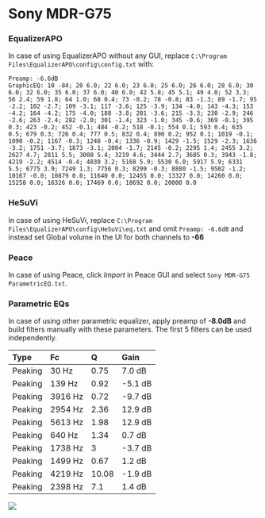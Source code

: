 # Sony MDR-G75

### EqualizerAPO
In case of using EqualizerAPO without any GUI, replace `C:\Program Files\EqualizerAPO\config\config.txt`
with:
```
Preamp: -6.6dB
GraphicEQ: 10 -84; 20 6.0; 22 6.0; 23 6.0; 25 6.0; 26 6.0; 28 6.0; 30 6.0; 32 6.0; 35 6.0; 37 6.0; 40 6.0; 42 5.8; 45 5.1; 49 4.0; 52 3.3; 56 2.4; 59 1.8; 64 1.0; 68 0.4; 73 -0.2; 78 -0.8; 83 -1.3; 89 -1.7; 95 -2.2; 102 -2.7; 109 -3.1; 117 -3.6; 125 -3.9; 134 -4.0; 143 -4.3; 153 -4.2; 164 -4.2; 175 -4.0; 188 -3.8; 201 -3.6; 215 -3.3; 230 -2.9; 246 -2.6; 263 -2.4; 282 -2.0; 301 -1.4; 323 -1.0; 345 -0.6; 369 -0.1; 395 0.3; 423 -0.2; 452 -0.1; 484 -0.2; 518 -0.1; 554 0.1; 593 0.4; 635 0.5; 679 0.3; 726 0.4; 777 0.5; 832 0.4; 890 0.2; 952 0.1; 1019 -0.1; 1090 -0.2; 1167 -0.3; 1248 -0.4; 1336 -0.9; 1429 -1.5; 1529 -2.3; 1636 -3.2; 1751 -3.7; 1873 -3.1; 2004 -1.7; 2145 -0.2; 2295 1.4; 2455 3.2; 2627 4.7; 2811 5.5; 3008 5.4; 3219 4.6; 3444 2.7; 3685 0.3; 3943 -1.8; 4219 -2.2; 4514 -0.4; 4830 3.2; 5168 5.9; 5530 6.0; 5917 5.9; 6331 5.5; 6775 3.9; 7249 1.3; 7756 0.3; 8299 -0.3; 8880 -1.5; 9502 -1.2; 10167 -0.0; 10879 0.0; 11640 0.0; 12455 0.0; 13327 0.0; 14260 0.0; 15258 0.0; 16326 0.0; 17469 0.0; 18692 0.0; 20000 0.0
```

### HeSuVi
In case of using HeSuVi, replace `C:\Program Files\EqualizerAPO\config\HeSuVi\eq.txt` and omit `Preamp:
-6.6dB` and instead set Global volume in the UI for both channels to **-66**

### Peace
In case of using Peace, click *Import* in Peace GUI and select `Sony MDR-G75 ParametricEQ.txt`.

### Parametric EQs
In case of using other parametric equalizer, apply preamp of **-8.0dB** and build filters manually with
these parameters. The first 5 filters can be used independently.

| Type    | Fc      |     Q | Gain    |
|:--------|:--------|:------|:--------|
| Peaking | 30 Hz   |  0.75 | 7.0 dB  |
| Peaking | 139 Hz  |  0.92 | -5.1 dB |
| Peaking | 3916 Hz |  0.72 | -9.7 dB |
| Peaking | 2954 Hz |  2.36 | 12.9 dB |
| Peaking | 5613 Hz |  1.98 | 12.9 dB |
| Peaking | 640 Hz  |  1.34 | 0.7 dB  |
| Peaking | 1738 Hz |  3    | -3.7 dB |
| Peaking | 1499 Hz |  0.67 | 1.2 dB  |
| Peaking | 4219 Hz | 10.08 | -1.9 dB |
| Peaking | 2398 Hz |  7.1  | 1.4 dB  |

![](https://raw.githubusercontent.com/jaakkopasanen/AutoEq/master/results/headphonecom/sbaf-serious/Sony%20MDR-G75/Sony%20MDR-G75.png)
